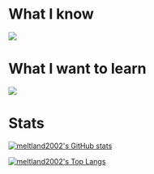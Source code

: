 # What I know
[![](https://skillicons.dev/icons?i=python,linux,raspberrypi,mongo,html,css,bash&theme=dark&perline=6)](https://skillicons.dev)
# What I want to learn
[![](https://skillicons.dev/icons?i=cpp,c,cs,lua,java,javascript,typescript,svelte,godot,unity,go&theme=dark&perline=6)](https://skillicons.dev)
# Stats
[![meltland2002's GitHub stats](https://github-readme-stats.vercel.app/api?username=meltland2002&theme=dark)](https://github.com/anuraghazra/github-readme-stats)

[![meltland2002's Top Langs](https://github-readme-stats.vercel.app/api/top-langs/?username=meltland2002&theme=dark)](https://github.com/anuraghazra/github-readme-stats)
